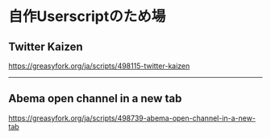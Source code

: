 # 自作Userscriptのため場

## Twitter Kaizen

https://greasyfork.org/ja/scripts/498115-twitter-kaizen

---

## Abema open channel in a new tab

https://greasyfork.org/ja/scripts/498739-abema-open-channel-in-a-new-tab
